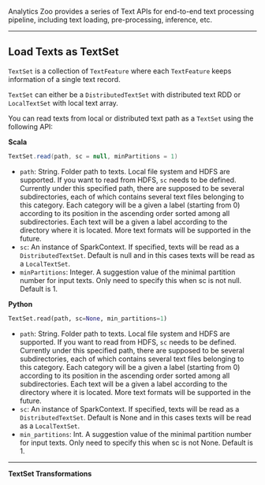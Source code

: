 Analytics Zoo provides a series of Text APIs for end-to-end text processing pipeline,
including text loading, pre-processing, inference, etc.

---
## **Load Texts as TextSet**
`TextSet` is a collection of `TextFeature` where each `TextFeature` keeps information of a single text record.

`TextSet` can either be a `DistributedTextSet` with distributed text RDD or `LocalTextSet` with local text array.

You can read texts from local or distributed text path as a `TextSet` using the following API:

**Scala**
```scala
TextSet.read(path, sc = null, minPartitions = 1)
```

* `path`: String. Folder path to texts. Local file system and HDFS are supported. If you want to read from HDFS, `sc` needs to be defined.
Currently under this specified path, there are supposed to be several subdirectories, each of which contains several text files belonging to this category. 
Each category will be a given a label (starting from 0) according to its position in the ascending order sorted among all subdirectories. 
Each text will be a given a label according to the directory where it is located.
More text formats will be supported in the future.
* `sc`: An instance of SparkContext. If specified, texts will be read as a `DistributedTextSet`. 
Default is null and in this cases texts will be read as a `LocalTextSet`. 
* `minPartitions`: Integer. A suggestion value of the minimal partition number for input texts.
Only need to specify this when sc is not null. Default is 1.


**Python**
```python
TextSet.read(path, sc=None, min_partitions=1)
```

* `path`: String. Folder path to texts. Local file system and HDFS are supported. If you want to read from HDFS, `sc` needs to be defined.
Currently under this specified path, there are supposed to be several subdirectories, each of which contains several text files belonging to this category. 
Each category will be a given a label (starting from 0) according to its position in the ascending order sorted among all subdirectories. 
Each text will be a given a label according to the directory where it is located.
More text formats will be supported in the future.
* `sc`: An instance of SparkContext. If specified, texts will be read as a `DistributedTextSet`. 
Default is None and in this cases texts will be read as a `LocalTextSet`. 
* `min_partitions`: Int. A suggestion value of the minimal partition number for input texts.
Only need to specify this when sc is not None. Default is 1.


---
**TextSet Transformations**
